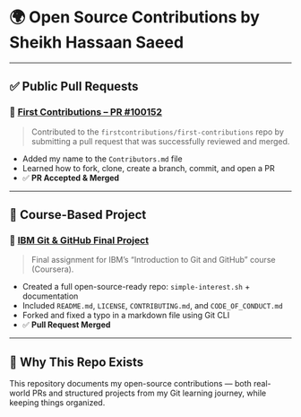 # 🌍 Open Source Contributions by Sheikh Hassaan Saeed

---

## ✅ Public Pull Requests

### 🔸 [First Contributions – PR #100152](https://github.com/firstcontributions/first-contributions/pull/100152)
> Contributed to the `firstcontributions/first-contributions` repo by submitting a pull request that was successfully reviewed and merged.
- Added my name to the `Contributors.md` file
- Learned how to fork, clone, create a branch, commit, and open a PR
- ✅ **PR Accepted & Merged**

---

## 🧪 Course-Based Project

### 🔸 [IBM Git & GitHub Final Project](https://github.com/sheikh-hassaan-saeed/jbbmo-Introduction-to-Git-and-GitHub)
> Final assignment for IBM’s “Introduction to Git and GitHub” course (Coursera).
- Created a full open-source-ready repo: `simple-interest.sh` + documentation
- Included `README.md`, `LICENSE`, `CONTRIBUTING.md`, and `CODE_OF_CONDUCT.md`
- Forked and fixed a typo in a markdown file using Git CLI
- ✅ **Pull Request Merged**

---

## 📌 Why This Repo Exists

This repository documents my open-source contributions — both real-world PRs and structured projects from my Git learning journey, while keeping things organized. 
